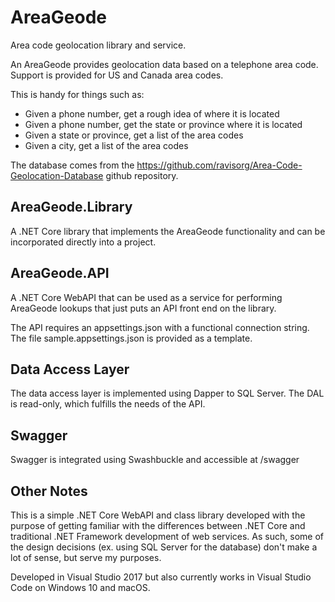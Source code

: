 # AreaGeode

Area code geolocation library and service.

An AreaGeode provides geolocation data based on a telephone area code.  Support is provided for
US and Canada area codes. 

This is handy for things such as:

* Given a phone number, get a rough idea of where it is located
* Given a phone number, get the state or province where it is located
* Given a state or province, get a list of the area codes
* Given a city, get a list of the area codes

The database comes from the https://github.com/ravisorg/Area-Code-Geolocation-Database
github repository.


## AreaGeode.Library

A .NET Core library that implements the AreaGeode functionality and can be incorporated directly
into a project.

## AreaGeode.API

A .NET Core WebAPI that can be used as a service for performing AreaGeode lookups that just
puts an API front end on the library.

The API requires an appsettings.json with a functional connection string. The file 
sample.appsettings.json is provided as a template.

## Data Access Layer

The data access layer is implemented using Dapper to SQL Server. The DAL is read-only, which
fulfills the needs of the API.

## Swagger

Swagger is integrated using Swashbuckle and accessible at /swagger

## Other Notes

This is a simple .NET Core WebAPI and class library developed with the purpose of getting familiar
with the differences between .NET Core and traditional .NET Framework development of web services.  As such,
some of the design decisions (ex. using SQL Server for the database) don't make a lot of sense, but serve
my purposes.

Developed in Visual Studio 2017 but also currently works in Visual Studio Code on Windows 10 and macOS.